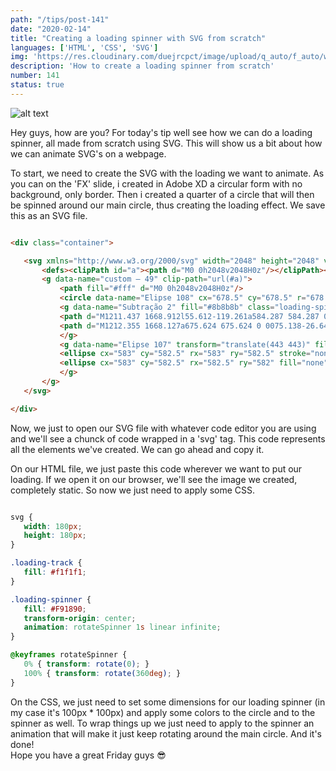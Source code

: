 ```yaml
---
path: "/tips/post-141"
date: "2020-02-14"
title: "Creating a loading spinner with SVG from scratch"
languages: ['HTML', 'CSS', 'SVG']
img: 'https://res.cloudinary.com/duejrcpct/image/upload/q_auto/f_auto/w_1000/v1588056971/tips/141-1_mzcyme.png'
description: 'How to create a loading spinner from scratch'
number: 141
status: true
---
```


![alt text](https://res.cloudinary.com/duejrcpct/image/upload/q_auto/v1589127083/tips/141-2_qgkcel.gif "SVG Loader")

Hey guys, how are you?
For today's tip well see how we can do a loading spinner, all made from scratch using SVG. This will show us a bit about how we can animate SVG's on a webpage.

To start, we need to create the SVG with the loading we want to animate. As you can on the 'FX' slide, i created in Adobe XD a circular form with no background, only border. Then i created a quarter of a circle that will then be spinned around our main circle, thus creating the loading effect. We save this as an SVG file.

 ```html
 
<div class="container">

    <svg xmlns="http://www.w3.org/2000/svg" width="2048" height="2048" viewBox="0 0 2048 2048">
        <defs><clipPath id="a"><path d="M0 0h2048v2048H0z"/></clipPath></defs>
        <g data-name="custom – 49" clip-path="url(#a)">
            <path fill="#fff" d="M0 0h2048v2048H0z"/>
            <circle data-name="Elipse 108" cx="678.5" cy="678.5" r="678.5" transform="translate(345 346)" fill="#f0f0f0" class="loading-track"/>
            <g data-name="Subtração 2" fill="#8b8b8b" class="loading-spinner">
            <path d="M1211.437 1668.912l55.612-119.261a584.287 584.287 0 0084.448-47.346 587.621 587.621 0 0086.277-71.19c26.418-26.423 50.371-55.456 71.193-86.293a582.505 582.505 0 0053.757-99.029c14.896-35.239 26.324-72.06 33.966-109.439 7.86-38.406 11.844-77.941 11.844-117.506 0-39.558-3.985-79.089-11.844-117.496a581.682 581.682 0 00-9.31-38.656l56.362-120.862a665.838 665.838 0 014.866 11.215c17.298 40.895 30.594 83.728 39.518 127.309 9.137 44.678 13.77 90.663 13.77 136.675 0 46.018-4.633 92.006-13.77 136.684-8.927 43.587-22.223 86.42-39.518 127.309-16.993 40.182-38.033 78.941-62.534 115.202-24.238 35.877-52.102 69.649-82.818 100.379-30.707 30.702-64.476 58.563-100.37 82.806-36.254 24.488-75.012 45.528-115.199 62.535a676.244 676.244 0 01-76.25 26.964z"/>
            <path d="M1212.355 1668.127a675.624 675.624 0 0075.138-26.64c40.156-16.994 78.886-38.018 115.114-62.488 35.866-24.226 69.61-52.066 100.296-82.745 30.693-30.708 58.537-64.456 82.757-100.306 24.483-36.234 45.507-74.965 62.488-115.117 17.282-40.858 30.568-83.66 39.488-127.214 9.13-44.646 13.76-90.6 13.76-136.584 0-45.979-4.63-91.93-13.76-136.575-8.918-43.549-22.204-86.35-39.488-127.214a668.73 668.73 0 00-4.418-10.203l-55.819 119.699a582.096 582.096 0 019.27 38.512c7.865 38.44 11.853 78.005 11.853 117.596 0 39.598-3.988 79.167-11.854 117.606-7.649 37.412-19.086 74.264-33.995 109.534a583.015 583.015 0 01-53.803 99.114c-20.84 30.863-44.814 59.92-71.254 86.366a588.133 588.133 0 01-86.351 71.252 584.796 584.796 0 01-84.353 47.31l-55.07 118.097m-1.834 1.568l.003-.007 56.15-120.415a583.786 583.786 0 0084.544-47.382 587.118 587.118 0 0086.204-71.13c26.392-26.397 50.324-55.403 71.132-86.218a582.003 582.003 0 0053.71-98.945c14.883-35.207 26.301-71.993 33.938-109.344 7.852-38.373 11.833-77.876 11.833-117.406 0-39.522-3.981-79.022-11.833-117.395a581.097 581.097 0 00-9.352-38.802l56.903-122.022a663.67 663.67 0 015.317 12.225c17.31 40.927 30.616 83.793 39.547 127.403 9.144 44.712 13.78 90.731 13.78 136.776 0 46.053-4.636 92.073-13.78 136.784-8.933 43.618-22.24 86.484-39.547 127.404-17.006 40.21-38.06 79-62.58 115.287-24.262 35.91-52.146 69.705-82.88 100.453-30.716 30.712-64.51 58.596-100.442 82.866-36.289 24.511-75.076 45.565-115.285 62.581a676.709 676.709 0 01-77.354 27.285l-.008.002z" fill="#707070"/>
            </g>
            <g data-name="Elipse 107" transform="translate(443 443)" fill="#fff" stroke="#f0f0f0" class="loading-inner">
            <ellipse cx="583" cy="582.5" rx="583" ry="582.5" stroke="none"/>
            <ellipse cx="583" cy="582.5" rx="582.5" ry="582" fill="none"/>
            </g>
        </g>
    </svg>

</div>

 ```

Now, we just to open our SVG file with whatever code editor you are using and we'll see a chunck of code wrapped in a 'svg' tag. This code represents all the elements we've created. We can go ahead and copy it.

On our HTML file, we just paste this code wherever we want to put our loading. If we open it on our browser, we'll see the image we created, completely static. So now we just need to apply some CSS.

 ```css
 
svg {
    width: 180px;
    height: 180px;
}

.loading-track {
    fill: #f1f1f1;
}

.loading-spinner {
    fill: #F91890;
    transform-origin: center;
    animation: rotateSpinner 1s linear infinite;
}

@keyframes rotateSpinner {
    0% { transform: rotate(0); }
    100% { transform: rotate(360deg); }
}

 ```

On the CSS, we just need to set some dimensions for our loading spinner (in my case it's 100px * 100px) and apply some colors to the circle and to the spinner as well. To wrap things up we just need to apply to the spinner an animation that will make it just keep rotating around the main circle. And it's done!  
Hope you have a great Friday guys 😎